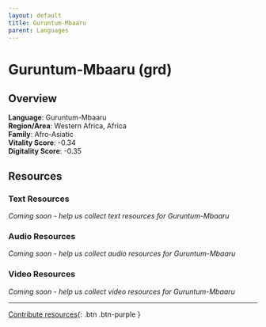 ```yaml
---
layout: default
title: Guruntum-Mbaaru
parent: Languages
---
```


# Guruntum-Mbaaru (grd)

## Overview

**Language**: Guruntum-Mbaaru  
**Region/Area**: Western Africa, Africa  
**Family**: Afro-Asiatic  
**Vitality Score**: -0.34  
**Digitality Score**: -0.35  

## Resources

### Text Resources
*Coming soon - help us collect text resources for Guruntum-Mbaaru*

### Audio Resources
*Coming soon - help us collect audio resources for Guruntum-Mbaaru*

### Video Resources
*Coming soon - help us collect video resources for Guruntum-Mbaaru*

---

[Contribute resources](https://fairtrain.github.io/){: .btn .btn-purple }
